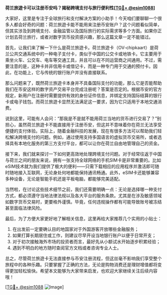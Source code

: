 **荷兰旅遊卡可以注册币安吗？揭秘跨境支付与旅行便利性[[TG💪+ @esim1088](https://t.me/s/esim1088)]**

大家好，这里是专注于全球旅行和支付解决方案的小助手！今天咱们要聊聊一个很多人都会好奇的问题：荷兰旅遊卡能不能用来注册币安账户？这个问题看似简单，但其实涉及到跨境支付、金融监管以及国际旅行的实际需求等多个方面。如果你正计划去荷兰旅行，或者对数字货币投资感兴趣，那么这篇文章一定不能错过。

首先，让我们来了解一下什么是荷兰旅遊卡。荷兰旅遊卡（OV-chipkaart）是荷兰公共交通系统中的一种电子支付卡，类似于中国的公交卡或地铁卡。它主要用于乘坐火车、公交车、电车等交通工具，并且可以在不同运营商之间通用。不过，需要注意的是，这种卡并非信用卡或借记卡，而是一种专门用于交通的预付卡。因此，在功能上，它与传统的银行账户并没有直接联系。

那么问题来了，既然荷兰旅遊卡本身并不具备国际支付的功能，那么它是否能帮助我们在币安这样的数字资产交易平台完成注册呢？答案是否定的。根据币安的官方规定，新用户在注册时需要提供有效的身份证件信息，并绑定支持国际结算的银行卡或电子钱包。而荷兰旅遊卡显然无法满足这一要求，因为它只适用于本地交通消费。

说到这里，可能有人会问：“那我是不是就不能用荷兰当地的货币进行交易了？”别担心，虽然荷兰旅遊卡不能直接用于注册币安，但这并不意味着你在荷兰无法享受便捷的支付体验。实际上，随着金融科技的发展，现在有很多方法可以帮助我们轻松解决跨境支付的问题。例如，通过使用支持多国语言的虚拟货币交易所，或者选择具有本地化服务的第三方支付平台，都可以让你在荷兰自由地管理自己的资金。

接下来，我们就来探讨一下如何更高效地处理跨境支付问题。对于经常往返于中国与荷兰之间的朋友来说，拥有一张支持全球网络的手机SIM卡是非常重要的。比如eSIM技术就为我们提供了极大的便利——只需下载相应的应用程序并激活即可随时随地接入互联网，无论身处何地都能保持通讯畅通。此外，eSIM卡还能够兼容多种设备，无论是智能手机还是平板电脑，都能够完美适配。

当然啦，在讨论这些技术细节之前，我们还需要明确一点：无论是选择哪一种支付方式，都必须遵守当地法律法规以及各大平台的服务条款。尤其是在涉及敏感领域如数字货币交易时，更要格外谨慎。毕竟，任何违规操作都有可能导致账号被冻结甚至面临法律风险。

最后，为了方便大家更好地了解相关信息，这里再给大家推荐几个实用的小贴士：

1. 在出发前一定要确认目的地国家对于外国游客开放哪些金融服务；
2. 如果打算长期居住或工作，则建议尽早开设当地银行账户以便于日常开支；
3. 对于初次接触海外市场的投资者而言，最好先从小额试水开始逐步积累经验；
4. 遇到不明白的地方随时查阅官方文档或者咨询专业人士。

总之，尽管荷兰旅遊卡无法直接参与币安注册流程，但这丝毫不影响我们享受整个旅程中的各种乐趣。只要掌握了正确的方法，无论是购物消费还是理财增值都将变得更加轻松愉快。希望本文能够为大家带来启发，也欢迎大家继续关注后续内容哦！

[[TG💪+ @esim1088](https://t.me/s/esim1088) ![Image](https://i.postimg.cc/4NQfJmqS/Snipaste-2025-05-13-00-14-12.png)]